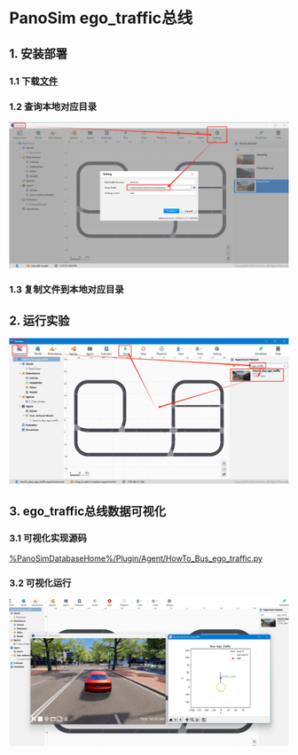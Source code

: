 # PanoSim ego_traffic总线

## 1. 安装部署

### 1.1 下载[文件](https://github.com/liyanlee/PanoSim_How_To/tree/main/Bus/ego_traffic/PanoSimDatabase)

### 1.2 查询本地对应目录
![image](../ego/docs/images/folder.jpg)

### 1.3 复制文件到本地对应目录

## 2. 运行实验
![image](docs/images/open.jpg)


## 3. ego_traffic总线数据可视化

### 3.1 可视化实现源码
[%PanoSimDatabaseHome%/Plugin/Agent/HowTo_Bus_ego_traffic.py](PanoSimDatabase/Plugin/Agent/HowTo_Bus_ego_traffic.py)

### 3.2 可视化运行
![image](docs/images/visualization.jpg)

